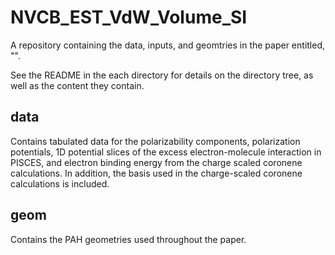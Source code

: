 # NVCB_EST_VdW_Volume_SI
A repository containing the data, inputs, and geomtries in the paper entitled, "".

See the README in the each directory for details on the directory tree, as well as the content they contain.

## data
Contains tabulated data for the polarizability components, polarization potentials, 1D potential slices of the excess electron-molecule interaction in PISCES, and electron binding energy from the charge scaled coronene calculations. In addition, the basis used in the charge-scaled coronene calculations is included.

## geom 
Contains the PAH geometries used throughout the paper. 
